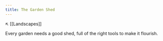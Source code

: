 ```yaml
---
title: The Garden Shed
---
```

↖️ [[Landscapes]]

Every garden needs a good shed, full of the right tools to make it flourish.